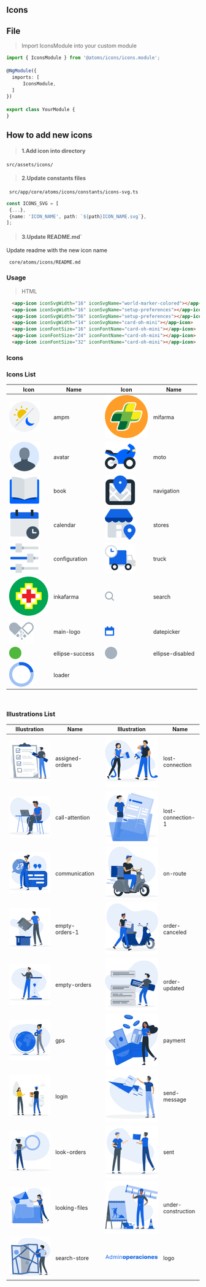 ## Icons

## File

> Import IconsModule into your custom module

  ```typescript
  import { IconsModule } from '@atoms/icons/icons.module';

@NgModule({
    imports: [
        IconsModule,
    ]
})

export class YourModule {
}
  ```

## How to add new icons

> #### 1.Add icon into directory

  ````
  src/assets/icons/
  ````

> #### 2.Update constants files

  ```
   src/app/core/atoms/icons/constants/icons-svg.ts
  ```

   ````typescript
   const ICONS_SVG = [
    {...},
    {name: 'ICON_NAME', path: `${path}ICON_NAME.svg`},
];
   ````

> #### 3.Update README.md`

Update readme with the new icon name

  ```
   core/atoms/icons/README.md
  ```

### Usage

> HTML

  ```html  
    <app-icon iconSvgWidth="16" iconSvgName="world-marker-colored"></app-icon>
    <app-icon iconSvgWidth="16" iconSvgName="setup-preferences"></app-icon>
    <app-icon iconSvgWidth="56" iconSvgName="setup-preferences"></app-icon>
    <app-icon iconSvgWidth="14" iconSvgName="card-oh-mini"></app-icon>
    <app-icon iconFontSize="16" iconFontName="card-oh-mini"></app-icon>
    <app-icon iconFontSize="24" iconFontName="card-oh-mini"></app-icon>
    <app-icon iconFontSize="32" iconFontName="card-oh-mini"></app-icon>
  ```     

### Icons


### Icons List

| Icon | Name |   |Icon | Name |
|------|------|---|-----|------|
|![](../../../../assets/icons/ampm.svg)             | ampm                  | |      ![](../../../../assets/icons/mifarma.svg)              | mifarma             |
|![](../../../../assets/icons/avatar.svg)           | avatar                | |      ![](../../../../assets/icons/moto.svg)                 | moto                |
|![](../../../../assets/icons/book.svg)             | book                  | |      ![](../../../../assets/icons/navigation.svg)           | navigation          |
|![](../../../../assets/icons/calendar.svg)         | calendar              | |      ![](../../../../assets/icons/stores.svg)               | stores              |
|![](../../../../assets/icons/configuration.svg)    | configuration         | |      ![](../../../../assets/icons/truck.svg)                | truck               |
|![](../../../../assets/icons/inkafarma.svg)        | inkafarma             | |      ![](../../../../assets/icons/search.svg)               | search              |
|![](../../../../assets/icons/main-logo.svg)        | main-logo             | |      ![](../../../../assets/icons/datepicker.svg)           | datepicker          |
|![](../../../../assets/icons/ellipse-success.svg)  | ellipse-success       | |      ![](../../../../assets/icons/ellipse-disabled.svg)     | ellipse-disabled    |
|![](../../../../assets/icons/loader.svg)           | loader                | |           |               |

<br/>

### Illustrations List
|Illustration | Name |   | Illustration | Name |
|-------------|------|---|--------------|------|
|![](../../../../assets/illustrations/assigned-orders.svg)      | assigned-orders       | |      ![](../../../../assets/illustrations/lost-connection.svg)       | lost-connection       |
|![](../../../../assets/illustrations/call-attention.svg)       | call-attention        | |      ![](../../../../assets/illustrations/lost-connection-1.svg)     | lost-connection-1     |
|![](../../../../assets/illustrations/communication.svg)        | communication         | |      ![](../../../../assets/illustrations/on-route.svg)              | on-route              |
|![](../../../../assets/illustrations/empty-orders-1.svg)       | empty-orders-1        | |      ![](../../../../assets/illustrations/order-canceled.svg)        | order-canceled        |
|![](../../../../assets/illustrations/empty-orders.svg)         | empty-orders          | |      ![](../../../../assets/illustrations/order-updated.svg)         | order-updated         |
|![](../../../../assets/illustrations/gps.svg)                  | gps                   | |      ![](../../../../assets/illustrations/payment.svg)               | payment               |
|![](../../../../assets/illustrations/login.svg)                | login                 | |      ![](../../../../assets/illustrations/send-message.svg)          | send-message          |
|![](../../../../assets/illustrations/look-orders.svg)          | look-orders           | |      ![](../../../../assets/illustrations/sent.svg)                  | sent                  |
|![](../../../../assets/illustrations/looking-files.svg)        | looking-files         | |      ![](../../../../assets/illustrations/under-construction.svg)    | under-construction    |
|![](../../../../assets/illustrations/search-store.svg)         | search-store          | |      ![](../../../../assets/illustrations/logo.svg)                  | logo                  |


